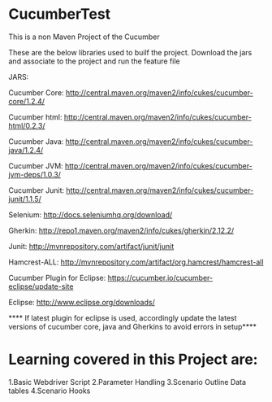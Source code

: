 # CucumberTest
This is a non Maven Project of the Cucumber

These are the below libraries used to builf the project. Download the jars and associate to the project and run the feature file

JARS:

Cucumber Core: http://central.maven.org/maven2/info/cukes/cucumber-core/1.2.4/

Cucumber html: http://central.maven.org/maven2/info/cukes/cucumber-html/0.2.3/

Cucumber Java: http://central.maven.org/maven2/info/cukes/cucumber-java/1.2.4/

Cucumber JVM: http://central.maven.org/maven2/info/cukes/cucumber-jvm-deps/1.0.3/

Cucumber Junit: http://central.maven.org/maven2/info/cukes/cucumber-junit/1.1.5/

Selenium: http://docs.seleniumhq.org/download/

Gherkin: http://repo1.maven.org/maven2/info/cukes/gherkin/2.12.2/

Junit: http://mvnrepository.com/artifact/junit/junit

Hamcrest-ALL: http://mvnrepository.com/artifact/org.hamcrest/hamcrest-all

Cucumber Plugin for Eclipse: https://cucumber.io/cucumber-eclipse/update-site

Eclipse: http://www.eclipse.org/downloads/

**** If latest plugin for eclipse is used, accordingly update the latest versions of cucumber core, java and Gherkins to avoid errors in setup****


# Learning covered in this Project are:
1.Basic Webdriver Script
2.Parameter Handling
3.Scenario Outline Data tables
4.Scenario Hooks

